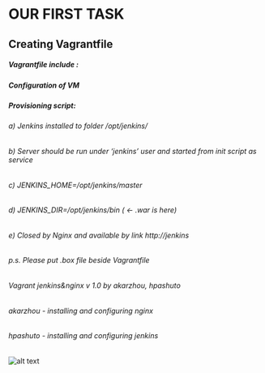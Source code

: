#                                                  OUR FIRST TASK
## Creating Vagrantfile 
##### Vagrantfile include :
##### Configuration of VM
##### Provisioning script:
###### a) Jenkins installed to folder /opt/jenkins/
###### b) Server should be run under ‘jenkins’ user and started from init script as service
###### c) JENKINS_HOME=/opt/jenkins/master
###### d) JENKINS_DIR=/opt/jenkins/bin  ( <- .war is here)
###### e) Closed by Nginx and available by link http://jenkins
###### p.s. Please put .box file beside Vagrantfile
###### Vagrant jenkins&nginx v 1.0 by akarzhou, hpashuto
###### akarzhou - installing and configuring nginx
###### hpashuto - installing and configuring jenkins


![alt text][logo]

[logo]:https://github.com/MNT-Lab/git-tasks/blob/akarzhou-hpashuto/index.jpg "Logo Title diagram"
